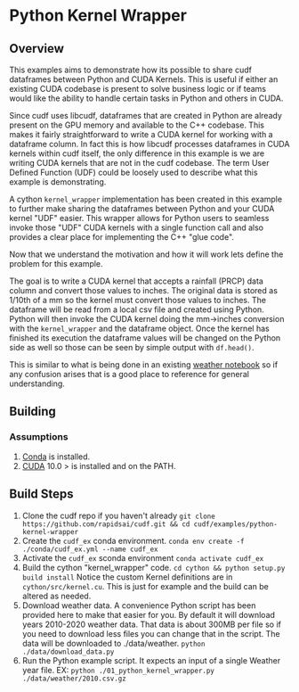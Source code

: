# Python Kernel Wrapper

## Overview
This examples aims to demonstrate how its possible to share cudf dataframes between Python and CUDA Kernels. This is useful if either an existing CUDA codebase is present to solve business logic or if teams would like the ability to handle certain tasks in Python and others in CUDA.

Since cudf uses libcudf, dataframes that are created in Python are already present on the GPU memory and available to the C++ codebase. This makes it fairly straightforward to write a CUDA kernel for working with a dataframe column. In fact this is how libcudf processes dataframes in CUDA kernels within cudf itself, the only difference in this example is we are writing CUDA kernels that are not in the cudf codebase. The term User Defined Function (UDF) could be loosely used to describe what this example is demonstrating.

A cython ```kernel_wrapper``` implementation has been created in this example to further make sharing the dataframes between Python and your CUDA kernel "UDF" easier. This wrapper allows for Python users to seamless invoke those "UDF" CUDA kernels with a single function call and also provides a clear place for implementing the C++ "glue code".

Now that we understand the motivation and how it will work lets define the problem for this example.

The goal is to write a CUDA kernel that accepts a rainfall (PRCP) data column and convert those values to inches. The original data is stored as 1/10th of a mm so the kernel must convert those values to inches. The dataframe will be read from a local csv file and created using Python. Python will then invoke the CUDA kernel doing the mm->inches conversion with the ```kernel_wrapper``` and the dataframe object. Once the kernel has finished its execution the dataframe values will be changed on the Python side as well so those can be seen by simple output with ```df.head()```.

This is similar to what is being done in an existing [weather notebook](https://github.com/rapidsai/notebooks-contrib/blob/branch-0.14/intermediate_notebooks/examples/weather.ipynb) so if any confusion arises that is a good place to reference for general understanding. 

## Building

### Assumptions
1. [Conda](https://docs.conda.io/projects/conda/en/latest/user-guide/install) is installed.
2. [CUDA](https://developer.nvidia.com/cuda-downloads) 10.0 > is installed and on the PATH.

## Build Steps
1. Clone the cudf repo if you haven't already ```git clone https://github.com/rapidsai/cudf.git && cd cudf/examples/python-kernel-wrapper```
2. Create the ```cudf_ex``` conda environment. ```conda env create -f ./conda/cudf_ex.yml --name cudf_ex```
3. Activate the ```cudf_ex``` sconda environment ```conda activate cudf_ex```
3. Build the cython "kernel_wrapper" code. ```cd cython && python setup.py build install``` Notice the custom Kernel definitions are in ```cython/src/kernel.cu```. This is just for example and the build can be altered as needed.
4. Download weather data. A convenience Python script has been provided here to make that easier for you. By default it will download years 2010-2020 weather data. That data is about 300MB per file so if you need to download less files you can change that in the script. The data will be downloaded to ./data/weather. ```python ./data/download_data.py```
5. Run the Python example script. It expects an input of a single Weather year file. EX: ```python ./01_python_kernel_wrapper.py ./data/weather/2010.csv.gz```
